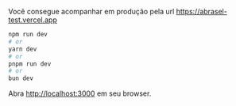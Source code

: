 Você consegue acompanhar em produção pela url https://abrasel-test.vercel.app


```bash
npm run dev
# or
yarn dev
# or
pnpm run dev
# or
bun dev
```

Abra [http://localhost:3000](http://localhost:3000) em seu browser.
